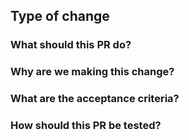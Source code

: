 ## Type of change
<!-- Please be sure to add the appropriate label to your PR. -->

### What should this PR do?
<!-- Does this PR resolve an issue? Please include a reference to it. -->

### Why are we making this change?
<!-- What larger problem does this PR address? -->

### What are the acceptance criteria? 
<!-- What should be happening for this PR to be accepted? Please list criteria. -->
<!-- Do any stakeholders need to be tagged in this review? If so, please add them. -->

### How should this PR be tested?
<!-- What should your reviewer do to test this PR? Please list steps. -->